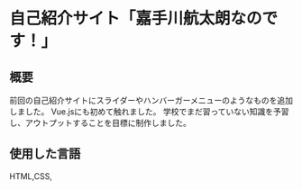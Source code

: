 # 自己紹介サイト「嘉手川航太朗なのです！」

## 概要
前回の自己紹介サイトにスライダーやハンバーガーメニューのようなものを追加しました。
Vue.jsにも初めて触れました。
学校でまだ習っていない知識を予習し、アウトプットすることを目標に制作しました。

## 使用した言語
HTML,CSS,

